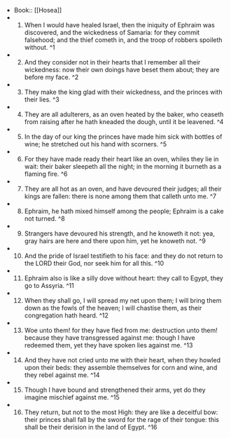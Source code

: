 - Book:: [[Hosea]]
- 1. When I would have healed Israel, then the iniquity of Ephraim was discovered, and the wickedness of Samaria: for they commit falsehood; and the thief cometh in, and the troop of robbers spoileth without. ^1
- 2. And they consider not in their hearts that I remember all their wickedness: now their own doings have beset them about; they are before my face. ^2
- 3. They make the king glad with their wickedness, and the princes with their lies. ^3
- 4. They are all adulterers, as an oven heated by the baker, who ceaseth from raising after he hath kneaded the dough, until it be leavened. ^4
- 5. In the day of our king the princes have made him sick with bottles of wine; he stretched out his hand with scorners. ^5
- 6. For they have made ready their heart like an oven, whiles they lie in wait: their baker sleepeth all the night; in the morning it burneth as a flaming fire. ^6
- 7. They are all hot as an oven, and have devoured their judges; all their kings are fallen: there is none among them that calleth unto me. ^7
- 8. Ephraim, he hath mixed himself among the people; Ephraim is a cake not turned. ^8
- 9. Strangers have devoured his strength, and he knoweth it not: yea, gray hairs are here and there upon him, yet he knoweth not. ^9
- 10. And the pride of Israel testifieth to his face: and they do not return to the LORD their God, nor seek him for all this. ^10
- 11. Ephraim also is like a silly dove without heart: they call to Egypt, they go to Assyria. ^11
- 12. When they shall go, I will spread my net upon them; I will bring them down as the fowls of the heaven; I will chastise them, as their congregation hath heard. ^12
- 13. Woe unto them! for they have fled from me: destruction unto them! because they have transgressed against me: though I have redeemed them, yet they have spoken lies against me. ^13
- 14. And they have not cried unto me with their heart, when they howled upon their beds: they assemble themselves for corn and wine, and they rebel against me. ^14
- 15. Though I have bound and strengthened their arms, yet do they imagine mischief against me. ^15
- 16. They return, but not to the most High: they are like a deceitful bow: their princes shall fall by the sword for the rage of their tongue: this shall be their derision in the land of Egypt. ^16
